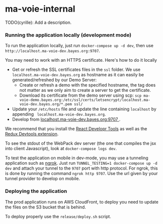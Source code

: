 # ma-voie-internal
TODO(cyrille): Add a description.

### Running the application locally (development mode)

To run the application locally, just run `docker-compose up -d dev`, then use `http://localhost.ma-voie-dev.bayes.org:9707`.

You may need to work with an HTTPS certificate. Here's how to do it locally

* Get or refresh the SSL certificates files in the `ssl` folder. We use `localhost.ma-voie-dev.bayes.org` as hostname as it can easily be generated/refreshed by our Demo Server:
  * Create or refresh a demo with the specified hostname, the tag does not matter as we only aim to create a server to get the certificate.
  * Download its certificate from the demo server using scp: `scp ma-voie-demo.bayes.org:/etc/ssl/certs/letsencrypt/localhost.ma-voie-dev.bayes.org/*.pem ssl/`
* Update your `/etc/hosts` file and update the line containing `localhost` by appending ` localhost.ma-voie-dev.bayes.org`.
* Develop from [ localhost.ma-voie-dev.bayes.org:9707 ](https://localhost.ma-voie-dev.bayes.org:9707).

We recommend that you install the [React Developr
Tools](https://chrome.google.com/webstore/detail/react-developer-tools/fmkadmapgofadopljbjfkapdkoienihi)
as well as the [Redux Devtools
extension](https://github.com/zalmoxisus/redux-devtools-extension).

To see the stdout of the WebPack dev server (the one that compiles the jsx into
client Javascript), look at `docker-compose logs dev`.

To test the application on mobile in dev-mode, you may use a tunneling application such as [ngrok](https://ngrok.com/).
Just run `TUNNEL_TESTING=1 docker-compose up -d dev` and attach your tunnel to the `9707` port with http protocol.
For ngrok, this is done by running the command `ngrok http 9707`. Use the url given by your tunnel provider to develop on mobile.

### Deploying the application

The prod application runs on AWS CloudFront, to deploy you need to update the files on the S3 bucket
that is behind.

To deploy properly use the `release/deploy.sh` script.
